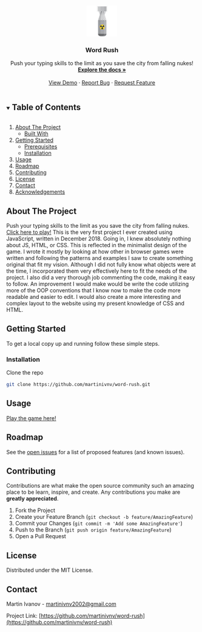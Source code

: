 <!--
*** Thanks for checking out the Best-README-Template. If you have a suggestion
*** that would make this better, please fork the repo and create a pull request
*** or simply open an issue with the tag "enhancement".
*** Thanks again! Now go create something AMAZING! :D
***
***
***
*** To avoid retyping too much info. Do a search and replace for the following:
*** martinivnv, word-rush, twitter_handle, martinivnv2002@gmail.com, Word Rush, project_description
-->



<!-- PROJECT SHIELDS -->
<!--
*** I'm using markdown "reference style" links for readability.
*** Reference links are enclosed in brackets [ ] instead of parentheses ( ).
*** See the bottom of this document for the declaration of the reference variables
*** for contributors-url, forks-url, etc. This is an optional, concise syntax you may use.
*** https://www.markdownguide.org/basic-syntax/#reference-style-links
-->



<!-- PROJECT LOGO -->
<br />
<p align="center">
  <a href="https://github.com/martinivnv/word-rush">
    <img src="bomb.png" alt="Logo" width="80" height="80">
  </a>

  <h3 align="center">Word Rush</h3>

  <p align="center">
    Push your typing skills to the limit as you save the city from falling nukes!
    <br />
    <a href="https://github.com/martinivnv/word-rush"><strong>Explore the docs »</strong></a>
    <br />
    <br />
    <a href="http://martinivnv.github.io/word-rush">View Demo</a>
    ·
    <a href="https://github.com/martinivnv/word-rush/issues">Report Bug</a>
    ·
    <a href="https://github.com/martinivnv/word-rush/issues">Request Feature</a>
  </p>
</p>



<!-- TABLE OF CONTENTS -->
<details open="open">
  <summary><h2 style="display: inline-block">Table of Contents</h2></summary>
  <ol>
    <li>
      <a href="#about-the-project">About The Project</a>
      <ul>
        <li><a href="#built-with">Built With</a></li>
      </ul>
    </li>
    <li>
      <a href="#getting-started">Getting Started</a>
      <ul>
        <li><a href="#prerequisites">Prerequisites</a></li>
        <li><a href="#installation">Installation</a></li>
      </ul>
    </li>
    <li><a href="#usage">Usage</a></li>
    <li><a href="#roadmap">Roadmap</a></li>
    <li><a href="#contributing">Contributing</a></li>
    <li><a href="#license">License</a></li>
    <li><a href="#contact">Contact</a></li>
    <li><a href="#acknowledgements">Acknowledgements</a></li>
  </ol>
</details>



<!-- ABOUT THE PROJECT -->
## About The Project

Push your typing skills to the limit as you save the city from falling nukes. <a href="http://martinivnv.github.io/word-rush">Click here to play!</a>
This is the very first project I ever created using JavaScript, written in December 2018. Going in, I knew absolutely nothing about JS, HTML, or CSS. This is reflected in the minimalist design of the game. I wrote it mostly by looking at how other in browser games were written and following the patterns and examples I saw to create something original that fit my vision. Although I did not fully know what objects were at the time, I incorporated them very effectively here to fit the needs of the project. I also did a very thorough job commenting the code, making it easy to follow.
An improvement I would make would be write the code utilizing more of the OOP conventions that I know now to make the code more readable and easier to edit. I would also create a more interesting and complex layout to the website using my present knowledge of CSS and HTML. 

<!-- GETTING STARTED -->
## Getting Started

To get a local copy up and running follow these simple steps.

### Installation

Clone the repo
   ```sh
   git clone https://github.com/martinivnv/word-rush.git
   ```

<!-- USAGE EXAMPLES -->
## Usage

<a href="http://martinivnv.github.io/word-rush">Play the game here!</a>



<!-- ROADMAP -->
## Roadmap

See the [open issues](https://github.com/martinivnv/word-rush/issues) for a list of proposed features (and known issues).



<!-- CONTRIBUTING -->
## Contributing

Contributions are what make the open source community such an amazing place to be learn, inspire, and create. Any contributions you make are **greatly appreciated**.

1. Fork the Project
2. Create your Feature Branch (`git checkout -b feature/AmazingFeature`)
3. Commit your Changes (`git commit -m 'Add some AmazingFeature'`)
4. Push to the Branch (`git push origin feature/AmazingFeature`)
5. Open a Pull Request



<!-- LICENSE -->
## License

Distributed under the MIT License.

<!-- CONTACT -->
## Contact

Martin Ivanov - martinivnv2002@gmail.com

Project Link: [https://github.com/martinivnv/word-rush](https://github.com/martinivnv/word-rush)



<!-- MARKDOWN LINKS & IMAGES -->
<!-- https://www.markdownguide.org/basic-syntax/#reference-style-links -->
[contributors-shield]: https://img.shields.io/github/contributors/martinivnv/repo.svg?style=for-the-badge
[contributors-url]: https://github.com/martinivnv/repo/graphs/contributors
[forks-shield]: https://img.shields.io/github/forks/martinivnv/repo.svg?style=for-the-badge
[forks-url]: https://github.com/martinivnv/repo/network/members
[stars-shield]: https://img.shields.io/github/stars/martinivnv/repo.svg?style=for-the-badge
[stars-url]: https://github.com/martinivnv/repo/stargazers
[issues-shield]: https://img.shields.io/github/issues/martinivnv/repo.svg?style=for-the-badge
[issues-url]: https://github.com/martinivnv/repo/issues
[license-shield]: https://img.shields.io/github/license/martinivnv/repo.svg?style=for-the-badge
[license-url]: https://github.com/martinivnv/repo/blob/master/LICENSE.txt
[linkedin-shield]: https://img.shields.io/badge/-LinkedIn-black.svg?style=for-the-badge&logo=linkedin&colorB=555
[linkedin-url]: https://linkedin.com/in/martinivnv

